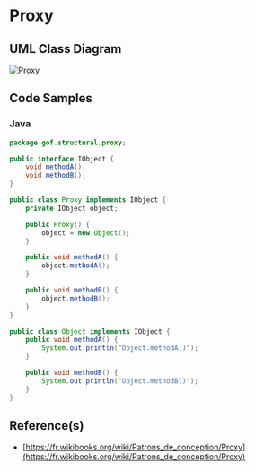 # Proxy

## UML Class Diagram

![Proxy](http://www.plantuml.com/plantuml/proxy?src=https://raw.githubusercontent.com/dig2root/DesignPatternsCheatSheets/main/PlantUML/Proxy.puml? "The Proxy")

## Code Samples

### Java

```Java
package gof.structural.proxy;

public interface IObject {
    void methodA();
    void methodB();
}

public class Proxy implements IObject {
    private IObject object;

    public Proxy() {
        object = new Object();
    }

    public void methodA() {
        object.methodA();
    }

    public void methodB() {
        object.methodB();
    }
}

public class Object implements IObject {
    public void methodA() {
        System.out.println("Object.methodA()");
    }

    public void methodB() {
        System.out.println("Object.methodB()");
    }
}
```

## Reference(s)

- [https://fr.wikibooks.org/wiki/Patrons_de_conception/Proxy](https://fr.wikibooks.org/wiki/Patrons_de_conception/Proxy)